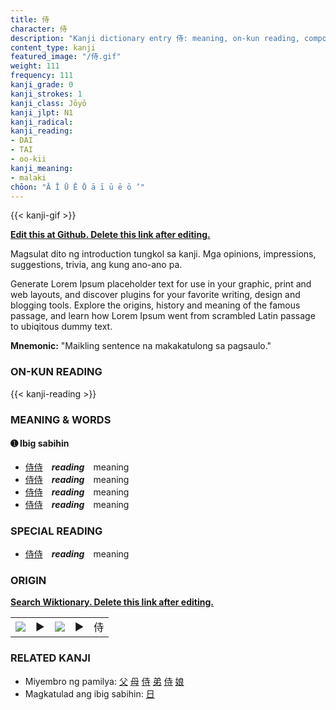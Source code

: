 ```yaml
---
title: 侍
character: 侍
description: "Kanji dictionary entry 侍: meaning, on-kun reading, compounds, origin, related kanji"
content_type: kanji
featured_image: "/侍.gif"
weight: 111
frequency: 111
kanji_grade: 0
kanji_strokes: 1
kanji_class: Jōyō
kanji_jlpt: N1
kanji_radical: 
kanji_reading: 
- DAI
- TAI
- oo-kii
kanji_meaning:
- malaki
chōon: "Ā Ī Ū Ē Ō ā ī ū ē ō ’"
---
```

[//]: # (Don't edit the line below. Kanji animated GIF code is automatically generated.)
{{< kanji-gif >}}

[//]: # (Edit below this line.)

**[Edit this at Github. Delete this link after editing.](https://github.com/tim0g/tim/tree/main/content/kanji/侍/index.md)**

Magsulat dito ng introduction tungkol sa kanji. Mga opinions, impressions, suggestions, trivia, ang kung ano-ano pa.

Generate Lorem Ipsum placeholder text for use in your graphic, print and web layouts, and discover plugins for your favorite writing, design and blogging tools. Explore the origins, history and meaning of the famous passage, and learn how Lorem Ipsum went from scrambled Latin passage to ubiqitous dummy text.
 
**Mnemonic:** "Maikling sentence na makakatulong sa pagsaulo."

### ON-KUN READING

[//]: # (Don't edit the line below. ON-KUN READING code is automatically generated.)
{{< kanji-reading >}}

### MEANING & WORDS

#### ➊ **Ibig sabihin**
  - [侍](../侍)[侍](../侍)　***reading***　meaning
  - [侍](../侍)[侍](../侍)　***reading***　meaning
  - [侍](../侍)[侍](../侍)　***reading***　meaning
  - [侍](../侍)[侍](../侍)　***reading***　meaning

### SPECIAL READING
  - [侍](../侍)[侍](../侍)　***reading***　meaning

### ORIGIN

**[Search Wiktionary. Delete this link after editing.](https://wiktionary.org/wiki/侍)**
<table class="kanji-table"><tr><td>
<img src="60px-侍-bronze.svg.png">
</td><td>▶</td><td>
<img src="60px-侍-oracle.svg.png">
</td><td>▶</td>
<td class="kanji-origin">侍</td>
</tr></table>

### RELATED KANJI
- Miyembro ng pamilya: [父](../父) [母](../母) [侍](../侍) [弟](../弟) [侍](../侍) [娘](../娘)
- Magkatulad ang ibig sabihin: [日](../日)
